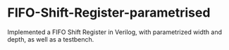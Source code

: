 # FIFO-Shift-Register-parametrised

Implemented a FIFO Shift Register in Verilog, with parametrized width and depth, as well as a testbench.



